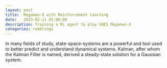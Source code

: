 ```yaml
---
layout: post
title:  Megaman-X with Reinforcement Learning
date:   2023-02-11 01:00:00
description: Training a RL agent to play SNES Megaman-X
categories: ramblings
---
```


In many fields of study, state-space-systems are a powerful and tool used to better predict and understand dynamical systems.
Kalman, after whom the Kalman Filter is named, derived a steady-state solution for a Gaussian system.

